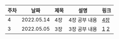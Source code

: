 
| 주차 | 날짜 | 제목  | 설명              | 링크     |
| ---- | ---- | ----- | ----------------- | -------- |
| 4 | 2022.05.14 | 4장 | 4장 공부 내용 | [4장](https://velog.io/@yoon_han0/4%EC%9E%A5-%ED%91%9C%ED%98%84%EC%8B%9D%EA%B3%BC-%EC%97%B0%EC%82%B0%EC%9E%904.1-4.8-%EC%A0%95%EB%A6%AC) |
| 3 | 2022.05.05 | 3장 | 3장 공부 내용 | [1](https://velog.io/@yoon_han0/%EC%9E%90%EB%B0%94%EC%8A%A4%ED%81%AC%EB%A6%BD%ED%8A%B8%EC%99%84%EB%B2%BD%EA%B0%80%EC%9D%B4%EB%93%9C3%EC%9E%A5%EC%9A%94%EC%95%BD123) [2](https://velog.io/@yoon_han0/%EC%9E%90%EB%B0%94%EC%8A%A4%ED%81%AC%EB%A6%BD%ED%8A%B8%EC%99%84%EB%B2%BD%EA%B0%80%EC%9D%B4%EB%93%9C-3%EC%9E%A5%EC%9A%94%EC%95%BD-4-5) |
